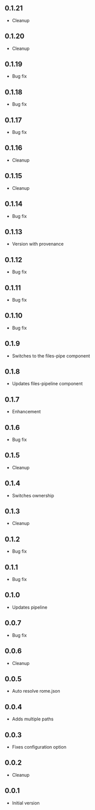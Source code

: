 ## 0.1.21

-   Cleanup

## 0.1.20

-   Cleanup

## 0.1.19

-   Bug fix

## 0.1.18

-   Bug fix

## 0.1.17

-   Bug fix

## 0.1.16

-   Cleanup

## 0.1.15

-   Cleanup

## 0.1.14

-   Bug fix

## 0.1.13

-   Version with provenance

## 0.1.12

-   Bug fix

## 0.1.11

-   Bug fix

## 0.1.10

-   Bug fix

## 0.1.9

-   Switches to the files-pipe component

## 0.1.8

-   Updates files-pipeline component

## 0.1.7

-   Enhancement

## 0.1.6

-   Bug fix

## 0.1.5

-   Cleanup

## 0.1.4

-   Switches ownership

## 0.1.3

-   Cleanup

## 0.1.2

-   Bug fix

## 0.1.1

-   Bug fix

## 0.1.0

-   Updates pipeline

## 0.0.7

-   Bug fix

## 0.0.6

-   Cleanup

## 0.0.5

-   Auto resolve rome.json

## 0.0.4

-   Adds multiple paths

## 0.0.3

-   Fixes configuration option

## 0.0.2

-   Cleanup

## 0.0.1

-   Initial version
